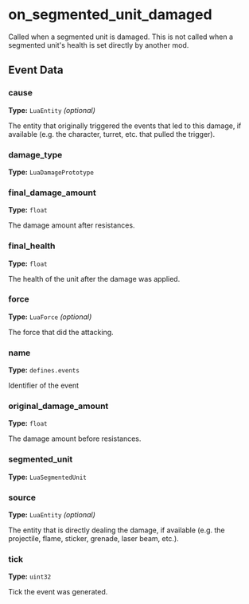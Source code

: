 # on_segmented_unit_damaged

Called when a segmented unit is damaged. This is not called when a segmented unit's health is set directly by another mod.

## Event Data

### cause

**Type:** `LuaEntity` *(optional)*

The entity that originally triggered the events that led to this damage, if available (e.g. the character, turret, etc. that pulled the trigger).

### damage_type

**Type:** `LuaDamagePrototype`

### final_damage_amount

**Type:** `float`

The damage amount after resistances.

### final_health

**Type:** `float`

The health of the unit after the damage was applied.

### force

**Type:** `LuaForce` *(optional)*

The force that did the attacking.

### name

**Type:** `defines.events`

Identifier of the event

### original_damage_amount

**Type:** `float`

The damage amount before resistances.

### segmented_unit

**Type:** `LuaSegmentedUnit`

### source

**Type:** `LuaEntity` *(optional)*

The entity that is directly dealing the damage, if available (e.g. the projectile, flame, sticker, grenade, laser beam, etc.).

### tick

**Type:** `uint32`

Tick the event was generated.

